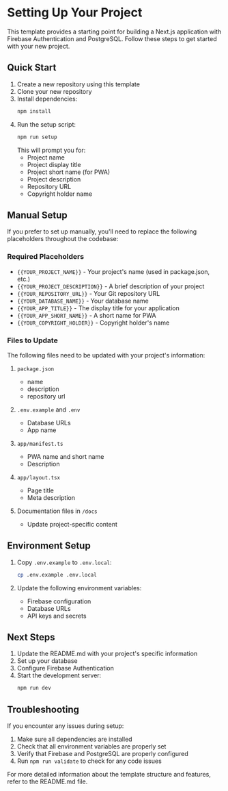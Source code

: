 # Setting Up Your Project

This template provides a starting point for building a Next.js application with Firebase Authentication and PostgreSQL. Follow these steps to get started with your new project.

## Quick Start

1. Create a new repository using this template
2. Clone your new repository
3. Install dependencies:
   ```bash
   npm install
   ```
4. Run the setup script:
   ```bash
   npm run setup
   ```
   This will prompt you for:
   - Project name
   - Project display title
   - Project short name (for PWA)
   - Project description
   - Repository URL
   - Copyright holder name

## Manual Setup

If you prefer to set up manually, you'll need to replace the following placeholders throughout the codebase:

### Required Placeholders

- `{{YOUR_PROJECT_NAME}}` - Your project's name (used in package.json, etc.)
- `{{YOUR_PROJECT_DESCRIPTION}}` - A brief description of your project
- `{{YOUR_REPOSITORY_URL}}` - Your Git repository URL
- `{{YOUR_DATABASE_NAME}}` - Your database name
- `{{YOUR_APP_TITLE}}` - The display title for your application
- `{{YOUR_APP_SHORT_NAME}}` - A short name for PWA
- `{{YOUR_COPYRIGHT_HOLDER}}` - Copyright holder's name

### Files to Update

The following files need to be updated with your project's information:

1. `package.json`
   - name
   - description
   - repository url

2. `.env.example` and `.env`
   - Database URLs
   - App name

3. `app/manifest.ts`
   - PWA name and short name
   - Description

4. `app/layout.tsx`
   - Page title
   - Meta description

5. Documentation files in `/docs`
   - Update project-specific content

## Environment Setup

1. Copy `.env.example` to `.env.local`:
   ```bash
   cp .env.example .env.local
   ```

2. Update the following environment variables:
   - Firebase configuration
   - Database URLs
   - API keys and secrets

## Next Steps

1. Update the README.md with your project's specific information
2. Set up your database
3. Configure Firebase Authentication
4. Start the development server:
   ```bash
   npm run dev
   ```

## Troubleshooting

If you encounter any issues during setup:

1. Make sure all dependencies are installed
2. Check that all environment variables are properly set
3. Verify that Firebase and PostgreSQL are properly configured
4. Run `npm run validate` to check for any code issues

For more detailed information about the template structure and features, refer to the README.md file. 